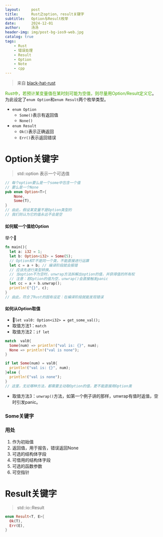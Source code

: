 ```yaml
---
layout:     post
title:      Rust之option、result关键字
subtitle:   Option与Result枚举
date:       2024-12-01
author:     汤汤
header-img: img/post-bg-ios9-web.jpg
catalog: true
tags:
    - Rust
    - 错误处理
    - Result
    - Option
    - Note
    - cpp
---
```

> 来自 [black-hat-rust](https://github.com/skerkour/black-hat-rust) 

<font color="#46aa00">Rust中，若预计某变量值在某时刻可能为空值，则尽量用Option/Result定义它</font>。为此设定了`enum Option`和`enum Result`两个枚举类型。

+ `enum Option`
  + `Some()`表示有返回值
  + `None()`
+ `enum Result`
  + `Ok()`表示正确返回
  + `Err()`表示返回错误

# Option关键字
> std::option
> 表示一个可选值

```rust
// 每个option要么是一个some中包含一个值
// 要么是一个None
pub enum Option<T>{
    None,
    Some(T),
}
// 由此，假设某变量不是Option类型的 
// 我们则认为它的值永远不会是空  
```

#### 如何赋一个值给Option
举个:chestnut:  

```rust
fn main(){
  let a: i32 = 1;
  let b: Option<i32> = Some(5);
  // Option和T不是同一个类，不能直接进行运算
  let c = a + b; // 编译阶段就会报错
  // 应该先进行类型转换。  
  // 当option不为空时，unwrap方法拆解出option的值，并获得值的所有权  
  // 注意：若Option的值为空，unwrap()会直接触发panic  
  let cc = a + b.unwrap(); 
  println!("{}", c);
}
// 由此，符合了Rust的固有设定：在编译阶段就能发现错误  
```
#### 如何从Option取值
- :chestnut:`let val0: Option<i32> = get_some_val();` 
- 取值方法1：`match`
- 取值方法2：`if let`

```rust
match  val0{
  Some(num) => println!("val is: {}", num);
  None => println!("val is none");
}

if let Some(num) = val0{
  println!("val is: {}", num);
}else {
  println!("val is none");
}
// 这里，无论哪种方法，都需要主动取Option的值，更不能直接用Option类
```
- 取值方法3：`unwrap()`方法，如第一个例子讲的那样，unwrap有值时返值，空时引发panic。

### Some关键字


### 用处
1. 作为初始值
2. 返回值，用于报告，错误返回None
3. 可选的结构体字段
4. 可借用的结构体字段
5. 可选的函数参数
6. 可空指针

# Result关键字  
> std::io::Result

```rust
enum Result<T, E>{
  Ok(T),
  Err(E),
}
```

